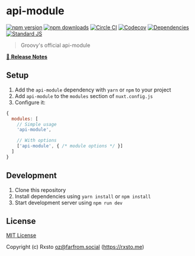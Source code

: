 # api-module

[![npm version][npm-version-src]][npm-version-href]
[![npm downloads][npm-downloads-src]][npm-downloads-href]
[![Circle CI][circle-ci-src]][circle-ci-href]
[![Codecov][codecov-src]][codecov-href]
[![Dependencies][david-dm-src]][david-dm-href]
[![Standard JS][standard-js-src]][standard-js-href]

> Groovy's official api-module

[📖 **Release Notes**](./CHANGELOG.md)

## Setup

1. Add the `api-module` dependency with `yarn` or `npm` to your project
2. Add `api-module` to the `modules` section of `nuxt.config.js`
3. Configure it:

```js
{
  modules: [
    // Simple usage
    'api-module',

    // With options
    ['api-module', { /* module options */ }]
  ]
}
```

## Development

1. Clone this repository
2. Install dependencies using `yarn install` or `npm install`
3. Start development server using `npm run dev`

## License

[MIT License](./LICENSE)

Copyright (c) Rxsto <oz@farfrom.social> (https://rxsto.me)

<!-- Badges -->
[npm-version-src]: https://img.shields.io/npm/dt/api-module.svg?style=flat-square
[npm-version-href]: https://npmjs.com/package/api-module

[npm-downloads-src]: https://img.shields.io/npm/v/api-module/latest.svg?style=flat-square
[npm-downloads-href]: https://npmjs.com/package/api-module

[circle-ci-src]: https://img.shields.io/circleci/project/github/.svg?style=flat-square
[circle-ci-href]: https://circleci.com/gh/

[codecov-src]: https://img.shields.io/codecov/c/github/.svg?style=flat-square
[codecov-href]: https://codecov.io/gh/

[david-dm-src]: https://david-dm.org//status.svg?style=flat-square
[david-dm-href]: https://david-dm.org/

[standard-js-src]: https://img.shields.io/badge/code_style-standard-brightgreen.svg?style=flat-square
[standard-js-href]: https://standardjs.com
